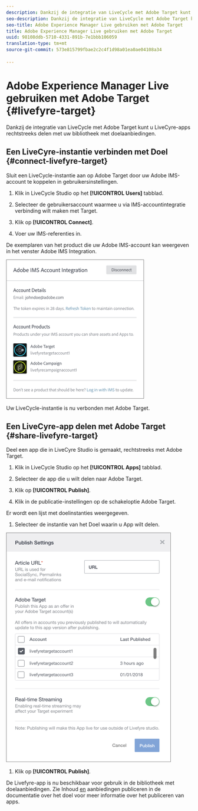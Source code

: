 ```yaml
---
description: Dankzij de integratie van LiveCycle met Adobe Target kunt u LiveCyre-apps rechtstreeks delen met uw bibliotheek met doelaanbiedingen.
seo-description: Dankzij de integratie van LiveCycle met Adobe Target kunt u LiveCyre-apps rechtstreeks delen met uw bibliotheek met doelaanbiedingen.
seo-title: Adobe Experience Manager Live gebruiken met Adobe Target
title: Adobe Experience Manager Live gebruiken met Adobe Target
uuid: 98108ddb-5710-4331-891b-7e1bbb106059
translation-type: tm+mt
source-git-commit: 573e815799fbae2c2c4f1d98a01ea0ae04108a34

---
```


# Adobe Experience Manager Live gebruiken met Adobe Target {#livefyre-target}

Dankzij de integratie van LiveCycle met Adobe Target kunt u LiveCyre-apps rechtstreeks delen met uw bibliotheek met doelaanbiedingen.

## Een LiveCyre-instantie verbinden met Doel {#connect-livefyre-target}

Sluit een LiveCycle-instantie aan op Adobe Target door uw Adobe IMS-account te koppelen in gebruikersinstellingen.

1. Klik in LiveCycle Studio op het **[!UICONTROL Users]** tabblad.

1. Selecteer de gebruikersaccount waarmee u via IMS-accountintegratie verbinding wilt maken met Target.

1. Klik op **[!UICONTROL Connect]**.

1. Voer uw IMS-referenties in.

De exemplaren van het product die uw Adobe IMS-account kan weergeven in het venster Adobe IMS Integration.

![](assets/livefyre-target-connect.png)

Uw LiveCycle-instantie is nu verbonden met Adobe Target.

## Een LiveCyre-app delen met Adobe Target {#share-livefyre-target}

Deel een app die in LiveCyre Studio is gemaakt, rechtstreeks met Adobe Target.

1. Klik in LiveCycle Studio op het **[!UICONTROL Apps]** tabblad.

1. Selecteer de app die u wilt delen naar Adobe Target.

1. Klik op **[!UICONTROL Publish]**.

1. Klik in de publicatie-instellingen op de schakeloptie Adobe Target.

Er wordt een lijst met doelinstanties weergegeven.

1. Selecteer de instantie van het Doel waarin u App wilt delen.

![](assets/livefyre-target-publish.png)

1. Klik op  **[!UICONTROL Publish]**.

De Livefyre-app is nu beschikbaar voor gebruik in de bibliotheek met doelaanbiedingen. Zie Inhoud [en](/help/using/c-library/t-publish-content.md) aanbiedingen [](https://docs.adobe.com/content/help/en/target/using/experiences/offers/manage-content.html) publiceren in de documentatie over het doel voor meer informatie over het publiceren van apps.